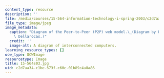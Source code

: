```yaml
---
content_type: resource
description: ''
file: /media/courses/15-564-information-technology-i-spring-2003/c2d7aa34c1be673fc60c01b89c4a8a86_15-564s03.jpg
file_type: image/jpeg
image_metadata:
  caption: "Diagram of the Peer-to-Peer (P2P) web model.\_(Diagram by Prof. Chrysanthos\
    \ Dellarocas.)"
  credit: ''
  image-alt: A diagram of interconnected computers.
learning_resource_types: []
ocw_type: OCWImage
resourcetype: Image
title: 15-564s03.jpg
uid: c2d7aa34-c1be-673f-c60c-01b89c4a8a86
---
```

